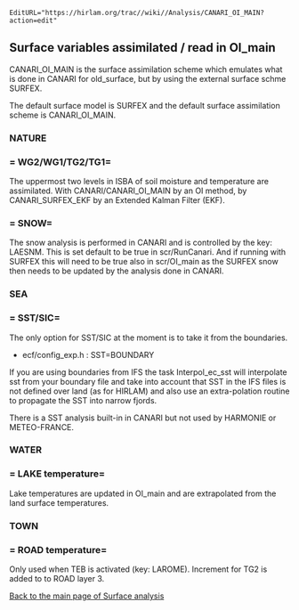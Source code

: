 ```@meta
EditURL="https://hirlam.org/trac//wiki//Analysis/CANARI_OI_MAIN?action=edit"
```
## Surface variables assimilated / read in OI_main

CANARI_OI_MAIN is the surface assimilation scheme which emulates what is done in CANARI for old_surface, but by using the external surface schme SURFEX.

The default surface model is SURFEX and the default surface assimilation scheme is CANARI_OI_MAIN.

### NATURE
### = WG2/WG1/TG2/TG1=
The uppermost two levels in ISBA of soil moisture and temperature are assimilated. With CANARI/CANARI_OI_MAIN by an OI method, by CANARI_SURFEX_EKF by an Extended Kalman Filter (EKF).

### = SNOW=
The snow analysis is performed in CANARI and is controlled by the key: LAESNM. This is set default to be true in scr/RunCanari. And if running with SURFEX this will need to be true also in scr/OI_main as the SURFEX snow then needs to be updated by the analysis done in CANARI.

### SEA
### = SST/SIC=
The only option for SST/SIC at the moment is to take it from the boundaries.
* ecf/config_exp.h : SST=BOUNDARY

If you are using boundaries from IFS the task Interpol_ec_sst will interpolate sst from your boundary file and take into account that SST in the IFS files is not defined over land (as for HIRLAM) and also use an extra-polation routine to propagate the SST into narrow fjords. 

There is a SST analysis built-in in CANARI but not used by HARMONIE or METEO-FRANCE.

### WATER
### = LAKE temperature=
Lake temperatures are updated in OI_main and are extrapolated from the land surface temperatures.

### TOWN
### = ROAD temperature=
Only used when TEB is activated (key: LAROME). Increment for TG2 is added to to ROAD layer 3. 

[Back to the main page of Surface analysis](./Analysis/SurfaceAnalysis.md)
